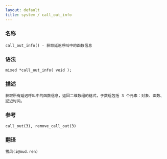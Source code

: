 ```yaml
---
layout: default
title: system / call_out_info
---
```


### 名称

    call_out_info() - 获取延迟呼叫中的函数信息

### 语法

    mixed *call_out_info( void );

### 描述

    获取所有延迟呼叫中的函数信息，返回二维数组的格式，子数组包括 3 个元素：对象、函数、延迟时间。

### 参考

    call_out(3), remove_call_out(3)

### 翻译 ###

    雪风(i@mud.ren)
